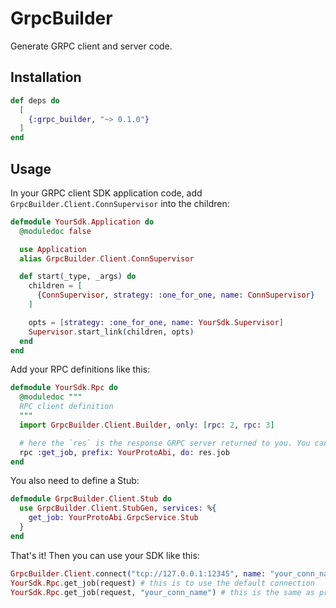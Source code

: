 # GrpcBuilder

Generate GRPC client and server code.

## Installation

```elixir
def deps do
  [
    {:grpc_builder, "~> 0.1.0"}
  ]
end
```

## Usage

In your GRPC client SDK application code, add `GrpcBuilder.Client.ConnSupervisor` into the children:

```elixir
defmodule YourSdk.Application do
  @moduledoc false

  use Application
  alias GrpcBuilder.Client.ConnSupervisor

  def start(_type, _args) do
    children = [
      {ConnSupervisor, strategy: :one_for_one, name: ConnSupervisor}
    ]

    opts = [strategy: :one_for_one, name: YourSdk.Supervisor]
    Supervisor.start_link(children, opts)
  end
end
```

Add your RPC definitions like this:

```elixir
defmodule YourSdk.Rpc do
  @moduledoc """
  RPC client definition
  """
  import GrpcBuilder.Client.Builder, only: [rpc: 2, rpc: 3]

  # here the `res` is the response GRPC server returned to you. You can write code to process the response here.
  rpc :get_job, prefix: YourProtoAbi, do: res.job
end
```

You also need to define a Stub:

```elixir
defmodule GrpcBuilder.Client.Stub do
  use GrpcBuilder.Client.StubGen, services: %{
    get_job: YourProtoAbi.GrpcService.Stub
  }
end
```

That's it! Then you can use your SDK like this:

```elixir
GrpcBuilder.Client.connect("tcp://127.0.0.1:12345", name: "your_conn_name", default: true)
YourSdk.Rpc.get_job(request) # this is to use the default connection
YourSdk.Rpc.get_job(request, "your_conn_name") # this is the same as previous call
```
